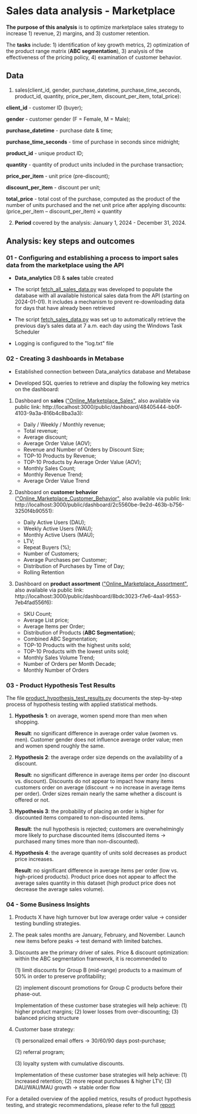 # Sales data analysis - Marketplace

**The purpose of this analysis** is to optimize marketplace sales strategy to increase 1) revenue, 2) margins, and 3) customer retention.

The **tasks** include: 1) identification of key growth metrics, 2) optimization of the product range matrix (**ABC segmentation**), 3) analysis of the effectiveness of the pricing policy, 4) examination of customer behavior.

## Data

1) sales(client_id, gender, purchase_datetime, purchase_time_seconds, product_id, quantity, price_per_item, discount_per_item, total_price):

**client_id** - customer ID (buyer);

**gender** - customer gender (F = Female, M = Male);

**purchase_datetime** - purchase date & time;

**purchase_time_seconds** - time of purchase in seconds since midnight;

**product_id** - unique product ID;

**quantity** - quantity of product units included in the purchase transaction;

**price_per_item** - unit price (pre-discount);

**discount_per_item** - discount per unit;

**total_price** - total cost of the purchase, computed as the product of the number of units purchased and the net unit price after applying discounts: (price_per_item – discount_per_item) × quantity

2) **Period** covered by the analysis: January 1, 2024 - December 31, 2024.

## Analysis: key steps and outcomes

### 01 - Configuring and establishing a process to import sales data from the marketplace using the API

- **Data_analytics** DB & **sales** table created
  
- The script [fetch_all_sales_data.py](python/fetch_all_sales_data.py) was developed to populate the database with all available historical sales data from the API (starting on 2024-01-01). It includes a mechanism to prevent re-downloading data for days that have already been retrieved

- The script [fetch_sales_data.py](python/fetch_sales_data.py) was set up to automatically retrieve the previous day’s sales data at 7 a.m. each day using the Windows Task Scheduler

- Logging is configured to the "log.txt" file

### 02 - Creating 3 dashboards in Metabase

- Established connection between Data_analytics database and Metabase

- Developed SQL queries to retrieve and display the following key metrics on the dashboard:

1) Dashboard on **sales** (["Online_Marketplace_Sales"](metabase/Metabase_Online_Marketplace_Sales.pdf), also available via public link: http://localhost:3000/public/dashboard/48405444-bb0f-4103-9a3a-816b4c8ba3a3):
   - Daily / Weekly / Monthly revenue;
   - Total revenue;
   - Average discount;
   - Average Order Value (AOV);
   - Revenue and Number of Orders by Discount Size;
   - TOP-10 Products by Revenue;
   - TOP-10 Products by Average Order Value (AOV);
   - Monthly Sales Count;
   - Monthly Revenue Trend;
   - Average Order Value Trend

2) Dashboard on **customer behavior** (["Online_Marketplace_Customer_Behavior"](metabase/Metabase_Online_Marketplace_Customer_Behavior.pdf), also available via public link: http://localhost:3000/public/dashboard/2c5560be-9e2d-463b-b756-3250f4b90551):
   - Daily Active Users (DAU);
   - Weekly Active Users (WAU);
   - Monthly Active Users (MAU);
   - LTV;
   - Repeat Buyers (%);
   - Number of Customers;
   - Average Purchases per Customer;
   - Distribution of Purchases by Time of Day;
   - Rolling Retention

3) Dashboard on **product assortment** (["Online_Marketplace_Assortment"](metabase/Metabase_Online_Marketplace_Assortment.pdf), also available via public link: http://localhost:3000/public/dashboard/8bdc3023-f7e6-4aa1-9553-7eb4fad556f6):
   - SKU Count;
   - Average List price;
   - Average Items per Order;
   - Distribution of Products (**ABC Segmentation**);
   - Combined ABC Segmentation;
   - TOP-10 Products with the highest units sold;
   - TOP-10 Products with the lowest units sold;
   - Monthly Sales Volume Trend;
   - Number of Orders per Month Decade;
   - Monthly Number of Orders
  
### 03 - Product Hypothesis Test Results

The file [product_hypothesis_test_results.py](python/product_hypothesis_test_results.py) documents the step-by-step process of hypothesis testing with applied statistical methods.

1) **Hypothesis 1**: on average, women spend more than men when shopping.

   **Result**: no significant difference in average order value (women vs. men). Customer gender does not influence average order value; men and women spend roughly the same.

3) **Hypothesis 2**: the average order size depends on the availability of a discount.

   **Result**: no significant difference in average items per order (no discount vs. discount). Discounts do not appear to impact how many items customers order on average (discount → no increase in average items per order). Order sizes remain nearly the same whether a discount is offered or not.

5) **Hypothesis 3**: the probability of placing an order is higher for discounted items compared to non-discounted items.

   **Result**: the null hypothesis is rejected; customers are overwhelmingly more likely to purchase discounted items (discounted items → purchased many times more than non-discounted).

7) **Hypothesis 4**: the average quantity of units sold decreases as product price increases.

   **Result**: no significant difference in average items per order (low vs. high-priced products). Product price does not appear to affect the average sales quantity in this dataset (high product price does not decrease the average sales volume). 

### 04 - Some Business Insights

1) Products X have high turnover but low average order value → consider testing bundling strategies.

2) The peak sales months are January, February, and November. Launch new items before peaks → test demand with limited batches.

3) Discounts are the primary driver of sales. Price & discount optimization: within the ABC segmentation framework, it is recommended to

   (1) limit discounts for Group B (mid-range) products to a maximum of 50% in order to preserve profitability;

   (2) implement discount promotions for Group C products before their phase-out.

   Implementation of these customer base strategies will help achieve: (1) higher product margins; (2) lower losses from over-discounting; (3) balanced pricing structure

5) Customer base strategy:

   (1) personalized email offers → 30/60/90 days post-purchase;

   (2) referral program;

   (3) loyalty system with cumulative discounts.

   Implementation of these customer base strategies will help achieve: (1) increased retention; (2) more repeat purchases & higher LTV; (3) DAU/WAU/MAU growth → stable order flow

For a detailed overview of the applied metrics, results of product hypothesis testing, and strategic recommendations, please refer to the full [report](report/RFM_analysis_of_the_pharmacy_chain_customer_base.pdf)
